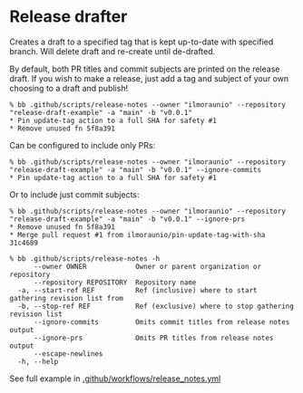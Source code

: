 # Release drafter

Creates a draft to a specified tag that is kept up-to-date with specified branch. Will delete draft and re-create until de-drafted.

By default, both PR titles and commit subjects are printed on the release draft. If you wish to make a release, just add a tag and subject of your own choosing to a draft and publish!

```
% bb .github/scripts/release-notes --owner "ilmoraunio" --repository "release-draft-example" -a "main" -b "v0.0.1"
* Pin update-tag action to a full SHA for safety #1
* Remove unused fn 5f8a391
```

Can be configured to include only PRs:

```
% bb .github/scripts/release-notes --owner "ilmoraunio" --repository "release-draft-example" -a "main" -b "v0.0.1" --ignore-commits
* Pin update-tag action to a full SHA for safety #1
```

Or to include just commit subjects:

```
% bb .github/scripts/release-notes --owner "ilmoraunio" --repository "release-draft-example" -a "main" -b "v0.0.1" --ignore-prs
* Remove unused fn 5f8a391
* Merge pull request #1 from ilmoraunio/pin-update-tag-with-sha 31c4689
```

```
% bb .github/scripts/release-notes -h
      --owner OWNER            Owner or parent organization or repository
      --repository REPOSITORY  Repository name
  -a, --start-ref REF          Ref (inclusive) where to start gathering revision list from
  -b, --stop-ref REF           Ref (exclusive) where to stop gathering revision list
      --ignore-commits         Omits commit titles from release notes output
      --ignore-prs             Omits PR titles from release notes output
      --escape-newlines
  -h, --help
```

See full example in [.github/workflows/release_notes.yml](https://github.com/ilmoraunio/release-draft-example/blob/main/.github/workflows/release_notes.yml)
